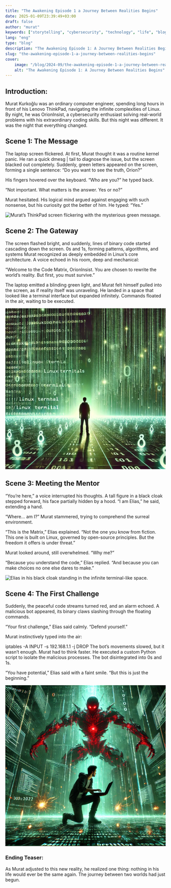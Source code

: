 ```yaml
---
title: "The Awakening Episode 1 a Journey Between Realities Begins"
date: 2025-01-09T23:39:49+03:00
draft: false
author: "murat"
keywords: ["storytelling", "cybersecurity", "technology", "life", "blog"]
lang: "eng"
type: "blog"
description: "The Awakening Episode 1: A Journey Between Realities Begins"
slug: "the-awakening-episode-1-a-journey-between-realities-begins"
cover:
    image: "/blog/2024-09/the-awakening-episode-1-a-journey-between-realities-begins-1-1.png"
    alt: "The Awakening Episode 1: A Journey Between Realities Begins"
---
```


## Introduction:
Murat Kurkoğlu was an ordinary computer engineer, spending long hours in front of his Lenovo ThinkPad, navigating the infinite complexities of Linux. By night, he was OrionInsist, a cybersecurity enthusiast solving real-world problems with his extraordinary coding skills. But this night was different. It was the night that everything changed.

## Scene 1: The Message
The laptop screen flickered. At first, Murat thought it was a routine kernel panic. He ran a quick dmesg | tail to diagnose the issue, but the screen blacked out completely. Suddenly, green letters appeared on the screen, forming a single sentence:
“Do you want to see the truth, Orion?”

His fingers hovered over the keyboard. “Who are you?” he typed back.

“Not important. What matters is the answer. Yes or no?”

Murat hesitated. His logical mind argued against engaging with such nonsense, but his curiosity got the better of him. He typed: “Yes.”

![Murat’s ThinkPad screen flickering with the mysterious green message.
](/static/blog/2024-09/the-awakening-episode-1-a-journey-between-realities-begins-1-1.webp)
## Scene 2: The Gateway
The screen flashed bright, and suddenly, lines of binary code started cascading down the screen. 0s and 1s, forming patterns, algorithms, and systems Murat recognized as deeply embedded in Linux’s core architecture. A voice echoed in his room, deep and mechanical:

“Welcome to the Code Matrix, OrionInsist. You are chosen to rewrite the world’s reality. But first, you must survive.”

The laptop emitted a blinding green light, and Murat felt himself pulled into the screen, as if reality itself was unraveling. He landed in a space that looked like a terminal interface but expanded infinitely. Commands floated in the air, waiting to be executed.


![The cascading binary codes forming the Linux-based Code Matrix.](/static/blog/2024-09/the-awakening-episode-1-a-journey-between-realities-begins-1-2.webp)
## Scene 3: Meeting the Mentor
“You’re here,” a voice interrupted his thoughts. A tall figure in a black cloak stepped forward, his face partially hidden by a hood. “I am Elias,” he said, extending a hand.

“Where… am I?” Murat stammered, trying to comprehend the surreal environment.

“This is the Matrix,” Elias explained. “Not the one you know from fiction. This one is built on Linux, governed by open-source principles. But the freedom it offers is under threat.”

Murat looked around, still overwhelmed. “Why me?”

“Because you understand the code,” Elias replied. “And because you can make choices no one else dares to make.”


![Elias in his black cloak standing in the infinite terminal-like space.](the-awakening-episode-1-a-journey-between-realities-begins-1-3.webp)
## Scene 4: The First Challenge
Suddenly, the peaceful code streams turned red, and an alarm echoed. A malicious bot appeared, its binary claws slashing through the floating commands.

“Your first challenge,” Elias said calmly. “Defend yourself.”

Murat instinctively typed into the air:

iptables -A INPUT -s 192.168.1.1 -j DROP
The bot’s movements slowed, but it wasn’t enough. Murat had to think faster. He executed a custom Python script to isolate the malicious processes. The bot disintegrated into 0s and 1s.

“You have potential,” Elias said with a faint smile. “But this is just the beginning.”


![Murat battling the malicious bot using floating Linux commands.](/static/blog/2024-09/the-awakening-episode-1-a-journey-between-realities-begins-1-4.webp)
### Ending Teaser:
As Murat adjusted to this new reality, he realized one thing: nothing in his life would ever be the same again. The journey between two worlds had just begun.